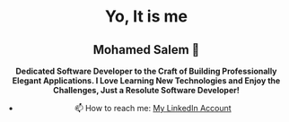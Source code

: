 <div align="center">
  
  # Yo, It is me
 ## Mohamed Salem 🤝
 
 </div>

<div align="center"> 
  
  **Dedicated Software Developer to the Craft of Building Professionally Elegant Applications. I Love Learning New Technologies and Enjoy the Challenges, Just a Resolute Software Developer!**
  
</div>

<div align="center"> 

- 📫 How to reach me:
[My LinkedIn Account](https://www.linkedin.com/in/moha-salem/")

</div> 


